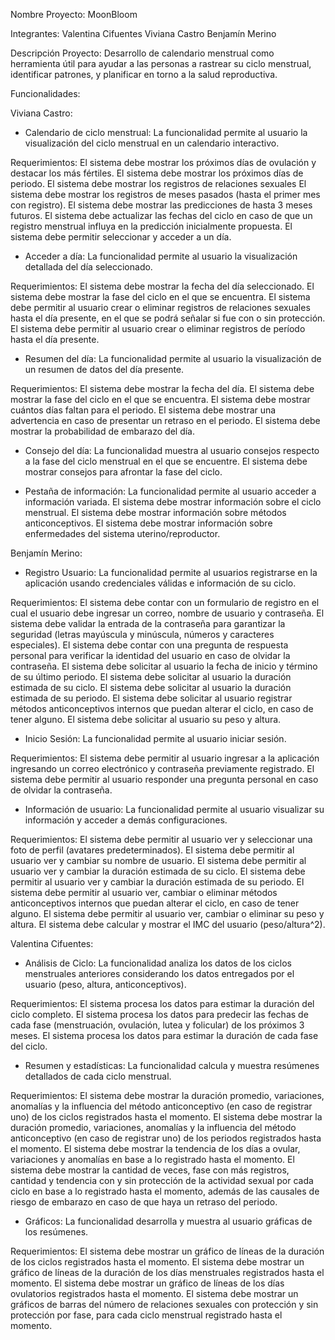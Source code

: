 Nombre Proyecto: MoonBloom

Integrantes: 
Valentina Cifuentes
Viviana Castro
Benjamín Merino

Descripción Proyecto:
Desarrollo de calendario menstrual como herramienta útil para ayudar a las personas a rastrear su ciclo menstrual, identificar patrones, y planificar en torno a la salud reproductiva.

Funcionalidades:

Viviana Castro:

- Calendario de ciclo menstrual: La funcionalidad permite al usuario la visualización del ciclo menstrual en un calendario interactivo.

Requerimientos:
El sistema debe mostrar los próximos días de ovulación y destacar los más fértiles.
El sistema debe mostrar los próximos días de periodo.
El sistema debe mostrar los registros de relaciones sexuales
El sistema debe mostrar los registros de meses pasados (hasta el primer mes con registro).
El sistema debe mostrar las predicciones de hasta 3 meses futuros.
El sistema debe actualizar las fechas del ciclo en caso de que un registro menstrual influya en la predicción inicialmente propuesta.
El sistema debe permitir seleccionar y acceder a un día.

- Acceder a día: La funcionalidad permite al usuario la visualización detallada del día seleccionado.

Requerimientos:
El sistema debe mostrar la fecha del día seleccionado.
El sistema debe mostrar la fase del ciclo en el que se encuentra.
El sistema debe permitir al usuario crear o eliminar registros de relaciones sexuales hasta el día presente, en el que se podrá señalar si fue con o sin protección.
El sistema debe permitir al usuario crear o eliminar registros de período hasta el día presente.

- Resumen del día: La funcionalidad permite al usuario la visualización de un resumen de datos del día presente.

Requerimientos:
El sistema debe mostrar la fecha del día.
El sistema debe mostrar la fase del ciclo en el que se encuentra.
El sistema debe mostrar cuántos días faltan para el periodo.
El sistema debe mostrar una advertencia en caso de presentar un retraso en el periodo.
El sistema debe mostrar la probabilidad de embarazo del día.

- Consejo del día: La funcionalidad muestra al usuario consejos respecto a la fase del ciclo menstrual en el que se encuentre.
El sistema debe mostrar consejos para afrontar la fase del ciclo.
	
- Pestaña de información: La funcionalidad permite al usuario acceder a información variada.
El sistema debe mostrar información sobre el ciclo menstrual.
El sistema debe mostrar información sobre métodos anticonceptivos.
El sistema debe mostrar información sobre enfermedades del sistema uterino/reproductor.


Benjamín Merino:

- Registro Usuario: La funcionalidad permite al usuarios registrarse en la aplicación usando credenciales válidas e información de su ciclo.

Requerimientos:
El sistema debe contar con un formulario de registro en el cual el usuario debe ingresar un correo, nombre de usuario y contraseña.
El sistema debe validar la entrada de la contraseña para garantizar la seguridad (letras mayúscula y minúscula, números y caracteres especiales).
El sistema debe contar con una pregunta de respuesta personal para verificar la identidad del usuario en caso de olvidar la contraseña.
El sistema debe solicitar al usuario la fecha de inicio y término de su último periodo.
El sistema debe solicitar al usuario la duración estimada de su ciclo.
El sistema debe solicitar al usuario la duración estimada de su periodo.
El sistema debe solicitar al usuario registrar métodos anticonceptivos internos que puedan alterar el ciclo, en caso de tener alguno.
El sistema debe solicitar al usuario su peso y altura.

- Inicio Sesión: La funcionalidad permite al usuario iniciar sesión.

Requerimientos:
El sistema debe permitir al usuario ingresar a la aplicación ingresando un correo electrónico y contraseña previamente registrado.
El sistema debe permitir al usuario responder una pregunta personal en caso de olvidar la contraseña.

- Información de usuario: La funcionalidad permite al usuario visualizar su información y acceder a demás configuraciones.

Requerimientos:
El sistema debe permitir al usuario ver y seleccionar una foto de perfil (avatares predeterminados).
El sistema debe permitir al usuario ver y cambiar su nombre de usuario.
El sistema debe permitir al usuario ver y cambiar la duración estimada de su ciclo.
El sistema debe permitir al usuario ver y cambiar la duración estimada de su periodo.
El sistema debe permitir al usuario ver, cambiar o eliminar métodos anticonceptivos internos que puedan alterar el ciclo, en caso de tener alguno.
El sistema debe permitir al usuario ver, cambiar o eliminar su peso y altura.
El sistema debe calcular y mostrar el IMC del usuario (peso/altura^2).





Valentina Cifuentes:

- Análisis de Ciclo: La funcionalidad analiza los datos de los ciclos menstruales anteriores considerando los datos entregados por el usuario (peso, altura, anticonceptivos).

Requerimientos:
El sistema procesa los datos para estimar la duración del ciclo completo.
El sistema procesa los datos para predecir las fechas de cada fase (menstruación, ovulación, lutea y folicular) de los próximos 3 meses.
El sistema procesa los datos para estimar la duración de cada fase del ciclo.

- Resumen y estadísticas: La funcionalidad calcula y muestra resúmenes detallados de cada ciclo menstrual.

Requerimientos:
El sistema debe mostrar la duración promedio, variaciones, anomalías y la influencia del método anticonceptivo (en caso de registrar uno) de los ciclos registrados hasta el momento.
El sistema debe mostrar la duración promedio, variaciones, anomalías y la influencia del método anticonceptivo (en caso de registrar uno) de los periodos registrados hasta el momento.
El sistema debe mostrar la tendencia de los días a ovular, variaciones y anomalías en base a lo registrado hasta el momento.
El sistema debe mostrar la cantidad de veces, fase con más registros, cantidad y tendencia con y sin protección de la actividad sexual por cada ciclo en base a lo registrado hasta el momento, además de las causales de riesgo de embarazo en caso de que haya un retraso del periodo. 

- Gráficos: La funcionalidad desarrolla y muestra al usuario gráficas de los resúmenes.

Requerimientos:
El sistema debe mostrar un gráfico de líneas de la duración de los ciclos registrados hasta el momento.
El sistema debe mostrar un gráfico de líneas de la duración de los días menstruales registrados hasta el momento.
El sistema debe mostrar un gráfico de líneas de los días ovulatorios registrados hasta el momento.
El sistema debe mostrar un gráficos de barras del número de relaciones sexuales con protección y sin protección por fase, para cada ciclo menstrual registrado hasta el momento.